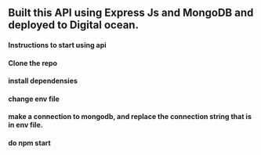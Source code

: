 ## Built this API using Express Js and MongoDB and deployed to Digital ocean.


#### Instructions to start using api

#### Clone the repo

#### install dependensies

#### change env file

#### make a connection to mongodb, and replace the connection string that is in env file.

#### do npm start

